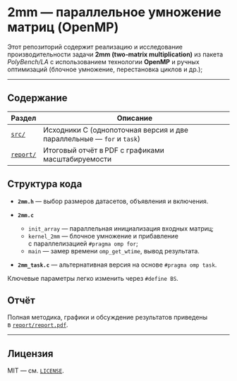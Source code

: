 # 2mm — параллельное умножение матриц (OpenMP)

Этот репозиторий содержит реализацию и исследование производительности задачи **2mm (two‑matrix multiplication)** из пакета *PolyBench/LA* с использованием технологии **OpenMP** и ручных оптимизаций (блочное умножение, перестановка циклов и др.);

---

## Содержание

| Раздел               | Описание                                                              |
| -------------------- | --------------------------------------------------------------------- |
| [`src/`](src/)       | Исходники C (однопоточная версия и две параллельные — `for` и `task`) |
| [`report/`](report/) | Итоговый отчёт в PDF с графиками масштабируемости                     |


## Структура кода

* **`2mm.h`** — выбор размеров датасетов, объявления и включения.
* **`2mm.c`**

  * `init_array` — параллельная инициализация входных матриц;
  * `kernel_2mm` — блочное умножение и прибавление с параллелизацией `#pragma omp for`;
  * `main` — замер времени `omp_get_wtime`, вывод результата.
* **`2mm_task.c`** — альтернативная версия на основе `#pragma omp task`.

Ключевые параметры легко изменить через `#define BS`.


## Отчёт

Полная методика, графики и обсуждение результатов приведены в [`report/report.pdf`](report/report.pdf).

---

## Лицензия

MIT — см. [`LICENSE`](LICENSE).
